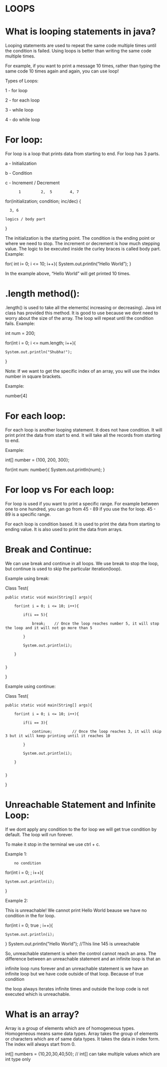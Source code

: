 # LOOPS


# What is looping statements in java?

  Looping statements are used to repeat the same code multiple times until the condition is failed. Using loops is better than writing the same code multiple times. 

For example, if you want to print a message 10 times, rather than typing the same code 10 times again and again, you can use loop!



Types of Loops:

   1 - for loop

   2 - for each loop

   3 - while loop

   4 - do while loop



# For loop:

For loop is a loop that prints data from starting to end. For loop has 3 parts.

a - Initialization

b - Condition

c - Increment / Decrement 
       

          1         2,  5        4, 7
	   
for(initialization; condition; inc/dec)
{

	  3, 6
	  
	logics / body part
}

The initialization is the starting point. The condition is the ending point or where we need to stop. The increment or decrement is how much stepping value. The logic to be executed inside the curley braces is called body part.
Example:

for( int  i= 0; i <= 10; i++){
	System.out.println(“Hello World”);
}

In the example above, “Hello World” will get printed 10 times.


# .length method():
.length() is used to take all the elements( increasing or decreasing). Java int class has provided this method. It is good to use because we dont need to worry about the size of the array. The loop will repeat until the condition fails.
Example:

int num = 200;

for(int i = 0; i <= num.length; i++){

	System.out.println("Shubha!");

}

Note: If we want to get the specific index of an array, you will use the index number in square brackets.

Example:

number[4]

# For each loop:

For each loop is another looping statement. It does not have condition. It will print print the data from start to end.  It will take all the records from starting to end. 



Example:

int[] number = {100, 200, 300};

for(int num: number){
	System.out.println(num);
}

# For loop vs For each loop:

For loop is used if you want to print a specific range. For example between one to one hundred, you can go from 45 - 89 if you use the for loop. 45 -
89 is a specific range.

For each loop is condition based. It is used to print the data from starting to ending value. It is also used to print the data from arrays.

# Break and Continue:

  We can use break and continue in all loops. We use break to stop the loop, but continue is used to skip the particular iteration(loop).

Example using break:

 Class Test{
 
	public static void main(String[] args){
	
		for(int i = 0; i <= 10; i++){
		
			if(i == 5){
			
				break;    // Once the loop reaches number 5, it will stop the loop and it will not go more than 5
				
			}
			
			System.out.println(i);
			
		}
		

	}
	

}


Example using continue:

Class Test{

	public static void main(String[] args){
	
		for(int i = 0; i <= 10; i++){
		
			if(i == 3){
			
				continue;         // Once the loop reaches 3, it will skip 3 but it will keep printing until it reaches 10
				
			}
			
			System.out.println(i);
			
		}
		

	}
	

}

# Unreachable Statement and Infinite Loop:

If we dont apply any condition to the for loop we will get true condition by default. The loop will run forever. 

To make it stop in the terminal we use ctrl + c.

Example 1:

        no condition
	
for(int i = 0; ; i++){         

	System.out.println(i);
	
}

Example 2:

This is unreachable! We cannot print Hello World beause we have no condition in the for loop.

for(int i = 0; true ; i++){

	System.out.println(i);
	
}
System.out.println("Hello World");   //This line 145 is unreachable

So, unreachable statement is when the control cannot reach an area. The difference between an unreachable statement and an infinite loop is that an

infinite loop runs forever and an unreachable statement is we have an infinite loop but we have code outside of that loop. Because of true condition

the loop always iterates infinite times and outside the loop code is not executed which is unreachable.

# What is an array?

Array is a group of elements which are of homogeneous types. Homogeneous means same data types. Array takes the group of elements or characters which are of same data types. It takes the data in index form. The index will always start from 0.

 int[] numbers = {10,20,30,40,50};           // int[] can take multiple values which are int type only

	





